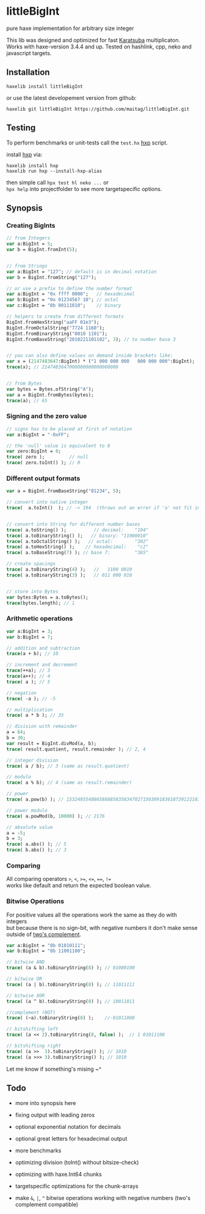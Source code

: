 # littleBigInt
pure haxe implementation for arbitrary size integer  
  
This lib was designed and optimized for fast [Karatsuba](https://en.wikipedia.org/wiki/Karatsuba_algorithm) multiplicaton.  
Works with haxe-version 3.4.4 and up. Tested on hashlink, cpp, neko and javascript targets.  

  
## Installation
```
haxelib install littleBigInt
```

or use the latest developement version from github:
```
haxelib git littleBigInt https://github.com/maitag/littleBigInt.git
```


## Testing

To perform benchmarks or unit-tests call the `test.hx` [hxp](https://lib.haxe.org/p/hxp) script. 
  
install [hxp](https://lib.haxe.org/p/hxp) via:
```
haxelib install hxp
haxelib run hxp --install-hxp-alias
```

then simple call `hpx test hl neko ...` or  
`hpx help` into projectfolder to see more targetspecific options.
  
  
## Synopsis


### Creating BigInts
```hx
// from Integers
var a:BigInt = 5;
var b = BigInt.fromInt(5);


// from Strings
var a:BigInt = "127"; // default is in decimal notation
var b = BigInt.fromString("127");

// or use a prefix to define the number format
var a:BigInt = "0x ffff 0000";   // hexadecimal
var b:BigInt = "0o 01234567 10"; // octal
var c:BigInt = "0b 00111010";    // binary  

// helpers to create from different formats
BigInt.fromHexString("aaFF 01e3");
BigInt.fromOctalString("7724 1160");
BigInt.fromBinaryString("0010 1101");
BigInt.fromBaseString("2010221101102", 3); // to number base 3


// you can also define values on demand inside brackets like:
var x = (2147483647:BigInt) * ("1 000 000 000   000 000 000":BigInt);
trace(x); // 2147483647000000000000000000


// from Bytes
var bytes = Bytes.ofString("A");
var a = BigInt.fromBytes(bytes);
trace(a); // 65
```


### Signing and the zero value
```hx
// signs has to be placed at first of notation
var a:BigInt = "-0xFF";

// the 'null' value is equivalent to 0
var zero:BigInt = 0;
trace( zero );         // null
trace( zero.toInt() ); // 0
```


### Different output formats
```hx
var a = BigInt.fromBaseString("01234", 5);

// convert into native integer
trace(  a.toInt()  ); // -> 194  (throws out an error if 'a' not fit into)


// convert into String for different number bases
trace( a.toString() );          // decimal:    "194"
trace( a.toBinaryString() );   // binary: "11000010"
trace( a.toOctalString() );   // octal:        "302"
trace( a.toHexString() );    // hexadecimal:    "c2"
trace( a.toBaseString(7) ); // base 7:         "365"

// create spacings
trace( a.toBinaryString(4) );   //   1100 0010
trace( a.toBinaryString(3) );   // 011 000 010


// store into Bytes
var bytes:Bytes = a.toBytes();
trace(bytes.length); // 1
```


### Arithmetic operations
```hx
var a:BigInt = 3;
var b:BigInt = 7;

// addition and subtraction
trace(a + b); // 10

// increment and decrement
trace(++a); // 3
trace(a++); // 4
trace( a ); // 5

// negation
trace( -a ); // -5

// multiplication
trace( a * b ); // 35

// division with remainder
a = 64;
b = 30;
var result = BigInt.divMod(a, b);
trace( result.quotient, result.remainder ); // 2, 4

// integer division
trace( a / b); // 3 (same as result.quotient)

// modulo
trace( a % b); // 4 (same as result.remainder)

// power
trace( a.pow(b) ); // 1532495540865888858358347027150309183618739122183602176

// power modulo
trace( a.powMod(b, 10000) ); // 2176

// absolute value
a = -5;
b = 3;
trace( a.abs() ); // 5
trace( b.abs() ); // 3
```



### Comparing

All comparing operators `>`, `<`, `>=`, `<=`, `==`, `!=`  
works like default and return the expected boolean value.



### Bitwise Operations

For positive values all the operations work the same as they do with integers  
but because there is no sign-bit, with negative numbers it don't make sense outside of [two's complement](https://en.wikipedia.org/wiki/Two%27s_complement).

```hx
var a:BigInt = "0b 01010111";
var b:BigInt = "0b 11001100";

// bitwise AND
trace( (a & b).toBinaryString(8) ); // 01000100

// bitwise OR
trace( (a | b).toBinaryString(8) ); // 11011111

// bitwise XOR
trace( (a ^ b).toBinaryString(8) ); // 10011011

//complement (NOT)
trace( (~a).toBinaryString(8) );    //-01011000

// bitshifting left
trace( (a << 2).toBinaryString(8, false) );  // 1 01011100

// bitshifting right
trace( (a >>  3).toBinaryString() ); // 1010
trace( (a >>> 3).toBinaryString() ); // 1010
```

Let me know if something's mising ~^  
  
  
  
## Todo

- more into synopsis here
- fixing output with leading zeros
- optional exponential notation for decimals
- optional great letters for hexadecimal output
  
- more benchmarks
- optimizing division (toInt() without bitsize-check)
- optimizing with haxe.Int64 chunks
- targetspecific optimizations for the chunk-arrays
  
- make `&`, `|`, `^` bitwise operations working with negative numbers (two's complement compatible)